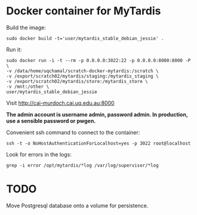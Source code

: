 # Docker container for MyTardis

Build the image:

    sudo docker build -t='user/mytardis_stable_debian_jessie' .

Run it:

    sudo docker run -i -t --rm -p 0.0.0.0:3022:22 -p 0.0.0.0:8000:8000 -P \
    -v /data/home/uqchamal/scratch-docker-mytardis:/scratch \
    -v /export/scratch02/mytardis/staging:/mytardis_staging \
    -v /export/scratch02/mytardis/store:/mytardis_store \
    -v /mnt:/other \
    user/mytardis_stable_debian_jessie

Visit http://cai-murdoch.cai.uq.edu.au:8000

**The admin account is username admin, password admin. In production,
use a sensible password or pwgen.**

Convenient ssh command to connect to the container:

    ssh -t -o NoHostAuthenticationForLocalhost=yes -p 3022 root@localhost

Look for errors in the logs:

    grep -i error /opt/mytardis/*log /var/log/supervisor/*log

# TODO

Move Postgresql database onto a volume for persistence.
